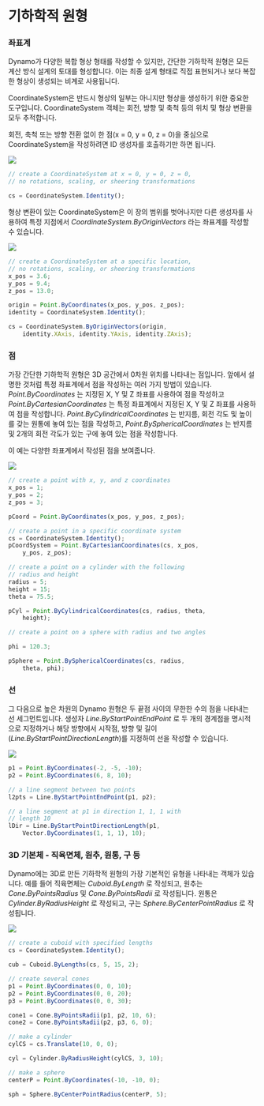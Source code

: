 # 기하학적 원형

### 좌표계

Dynamo가 다양한 복합 형상 형태를 작성할 수 있지만, 간단한 기하학적 원형은 모든 계산 방식 설계의 토대를 형성합니다. 이는 최종 설계 형태로 직접 표현되거나 보다 복잡한 형상이 생성되는 비계로 사용됩니다.

CoordinateSystem은 반드시 형상의 일부는 아니지만 형상을 생성하기 위한 중요한 도구입니다. CoordinateSystem 객체는 회전, 방향 및 축척 등의 위치 및 형상 변환을 모두 추적합니다.

회전, 축척 또는 방향 전환 없이 한 점(x = 0, y = 0, z = 0)을 중심으로 CoordinateSystem을 작성하려면 ID 생성자를 호출하기만 하면 됩니다.

![](../images/8-2/2/GeometricPrimitives\_01.png)

```js
// create a CoordinateSystem at x = 0, y = 0, z = 0,
// no rotations, scaling, or sheering transformations

cs = CoordinateSystem.Identity();
```

형상 변환이 있는 CoordinateSystem은 이 장의 범위를 벗어나지만 다른 생성자를 사용하여 특정 지점에서 _CoordinateSystem.ByOriginVectors_ 라는 좌표계를 작성할 수 있습니다.

![](../images/8-2/2/GeometricPrimitives\_02.png)

```js
// create a CoordinateSystem at a specific location,
// no rotations, scaling, or sheering transformations
x_pos = 3.6;
y_pos = 9.4;
z_pos = 13.0;

origin = Point.ByCoordinates(x_pos, y_pos, z_pos);
identity = CoordinateSystem.Identity();

cs = CoordinateSystem.ByOriginVectors(origin,
    identity.XAxis, identity.YAxis, identity.ZAxis);
```

### 점

가장 간단한 기하학적 원형은 3D 공간에서 0차원 위치를 나타내는 점입니다. 앞에서 설명한 것처럼 특정 좌표계에서 점을 작성하는 여러 가지 방법이 있습니다. _Point.ByCoordinates_ 는 지정된 X, Y 및 Z 좌표를 사용하여 점을 작성하고 _Point.ByCartesianCoordinates_ 는 특정 좌표계에서 지정된 X, Y 및 Z 좌표를 사용하여 점을 작성합니다. _Point.ByCylindricalCoordinates_ 는 반지름, 회전 각도 및 높이를 갖는 원통에 놓여 있는 점을 작성하고, _Point.BySphericalCoordinates_ 는 반지름 및 2개의 회전 각도가 있는 구에 놓여 있는 점을 작성합니다.

이 예는 다양한 좌표계에서 작성된 점을 보여줍니다.

![](../images/8-2/2/GeometricPrimitives\_03.png)

```js
// create a point with x, y, and z coordinates
x_pos = 1;
y_pos = 2;
z_pos = 3;

pCoord = Point.ByCoordinates(x_pos, y_pos, z_pos);

// create a point in a specific coordinate system
cs = CoordinateSystem.Identity();
pCoordSystem = Point.ByCartesianCoordinates(cs, x_pos,
    y_pos, z_pos);

// create a point on a cylinder with the following
// radius and height
radius = 5;
height = 15;
theta = 75.5;

pCyl = Point.ByCylindricalCoordinates(cs, radius, theta,
    height);

// create a point on a sphere with radius and two angles

phi = 120.3;

pSphere = Point.BySphericalCoordinates(cs, radius,
    theta, phi);
```

### 선&#x20;

그 다음으로 높은 차원의 Dynamo 원형은 두 끝점 사이의 무한한 수의 점을 나타내는 선 세그먼트입니다. 생성자 _Line.ByStartPointEndPoint_ 로 두 개의 경계점을 명시적으로 지정하거나 해당 방향에서 시작점, 방향 및 길이(_Line.ByStartPointDirectionLength_)를 지정하여 선을 작성할 수 있습니다.

![](../images/8-2/2/GeometricPrimitives\_04.png)

```js
p1 = Point.ByCoordinates(-2, -5, -10);
p2 = Point.ByCoordinates(6, 8, 10);

// a line segment between two points
l2pts = Line.ByStartPointEndPoint(p1, p2);

// a line segment at p1 in direction 1, 1, 1 with
// length 10
lDir = Line.ByStartPointDirectionLength(p1,
    Vector.ByCoordinates(1, 1, 1), 10);
```

### 3D 기본체 - 직육면체, 원추, 원통, 구 등

Dynamo에는 3D로 만든 기하학적 원형의 가장 기본적인 유형을 나타내는 객체가 있습니다. 예를 들어 직육면체는 _Cuboid.ByLength_ 로 작성되고, 원추는 _Cone.ByPointsRadius_ 및 _Cone.ByPointsRadii_ 로 작성됩니다. 원통은 _Cylinder.ByRadiusHeight_ 로 작성되고, 구는 _Sphere.ByCenterPointRadius_ 로 작성됩니다.

![](../images/8-2/2/GeometricPrimitives\_05.png)

```js
// create a cuboid with specified lengths
cs = CoordinateSystem.Identity();

cub = Cuboid.ByLengths(cs, 5, 15, 2);

// create several cones
p1 = Point.ByCoordinates(0, 0, 10);
p2 = Point.ByCoordinates(0, 0, 20);
p3 = Point.ByCoordinates(0, 0, 30);

cone1 = Cone.ByPointsRadii(p1, p2, 10, 6);
cone2 = Cone.ByPointsRadii(p2, p3, 6, 0);

// make a cylinder
cylCS = cs.Translate(10, 0, 0);

cyl = Cylinder.ByRadiusHeight(cylCS, 3, 10);

// make a sphere
centerP = Point.ByCoordinates(-10, -10, 0);

sph = Sphere.ByCenterPointRadius(centerP, 5);
```
